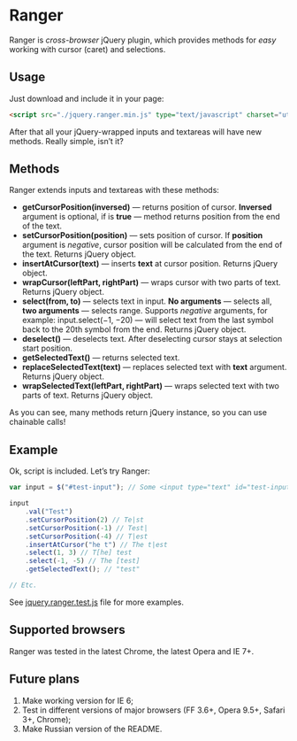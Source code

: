 # Ranger

Ranger is _cross-browser_ jQuery plugin, which provides methods for _easy_ working with cursor (caret) and selections.

## Usage

Just download and include it in your page:

```html
<script src="./jquery.ranger.min.js" type="text/javascript" charset="utf-8"></script>
```

After that all your jQuery-wrapped inputs and textareas will have new methods. Really simple, isn’t it?

## Methods

Ranger extends inputs and textareas with these methods:

- __getCursorPosition(inversed)__ — returns position of cursor. __Inversed__ argument is optional, if is __true__ — method returns position from the end of the text.
- __setCursorPosition(position)__ — sets position of cursor. If __position__ argument is _negative_, cursor position will be calculated from the end of the text. Returns jQuery object.
- __insertAtCursor(text)__ — inserts __text__ at cursor position. Returns jQuery object.
- __wrapCursor(leftPart, rightPart)__ — wraps cursor with two parts of text. Returns jQuery object.
- __select(from, to)__ — selects text in input. __No arguments__ — selects all, __two arguments__ — selects range. Supports _negative_ arguments, for example: input.select(−1, −20) — will select text from the last symbol back to the 20th symbol from the end. Returns jQuery object.
- __deselect()__ — deselects text. After deselecting cursor stays at selection start position.
- __getSelectedText()__ — returns selected text.
- __replaceSelectedText(text)__ — replaces selected text with __text__ argument. Returns jQuery object.
- __wrapSelectedText(leftPart, rightPart)__ — wraps selected text with two parts of text. Returns jQuery object.

As you can see, many methods return jQuery instance, so you can use chainable calls!

## Example

Ok, script is included. Let’s try Ranger:

```javascript
var input = $("#test-input"); // Some <input type="text" id="test-input" />

input
	.val("Test")
	.setCursorPosition(2) // Te|st
	.setCursorPosition(-1) // Test|
	.setCursorPosition(-4) // T|est
	.insertAtCursor("he t") // The t|est
	.select(1, 3) // T[he] test
	.select(-1, -5) // The [test]
	.getSelectedText(); // "test"

// Etc.
```

See [jquery.ranger.test.js](https://github.com/porqz/Ranger/blob/master/jquery.ranger.test.js) file for more examples.

## Supported browsers

Ranger was tested in the latest Chrome, the latest Opera and IE 7+.

## Future plans

1. Make working version for IE 6;
2. Test in different versions of major browsers (FF 3.6+, Opera 9.5+, Safari 3+, Chrome);
3. Make Russian version of the README.
